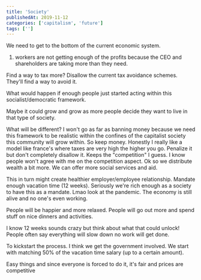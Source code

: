 ```yaml
---
title: 'Society'
publishedAt: 2019-11-12
categories: ['capitalism', 'future']
tags: ['']
---
```


We need to get to the bottom of the current economic system.

1. workers are not getting enough of the profits because
   the CEO and shareholders are taking more than they need.

Find a way to tax more? Disallow the current
tax avoidance schemes. They'll find a way to avoid it.

What would happen if enough people just started acting within this socialist/democratic framework.

Maybe it could grow and grow as more people decide they want to live in that type of society.

What will be different? I won't go as far as banning money because we need this framework to be realistic
within the confines of the capitalist society this community will grow within. So keep money. Honestly I really like a model
like france's where taxes are very high the higher you go. Penalize it but don't completely disallow it. Keeps the "competition" I guess.
I know people won't agree with me on the competition aspect. Ok so we distribute wealth a bit more. We can
offer more social services and aid.

This in turn might create healthier employer/employee relationship. Mandate enough vacation time (12 weeks). Seriously we're rich enough as a
society to have this as a mandate. Lmao look at the pandemic. The economy is still alive and no one's even working.

People will be happier and more relaxed. People will go out more and spend stuff on nice dinners and activities.

I know 12 weeks sounds crazy but think about what that could unlock! People often say everything will slow down no work will get done.

To kickstart the process. I think we get the government involved. We start with matching 50% of the vacation time salary (up to a certain amount).

Easy things and since everyone is forced to do it, it's fair and prices are competitive
